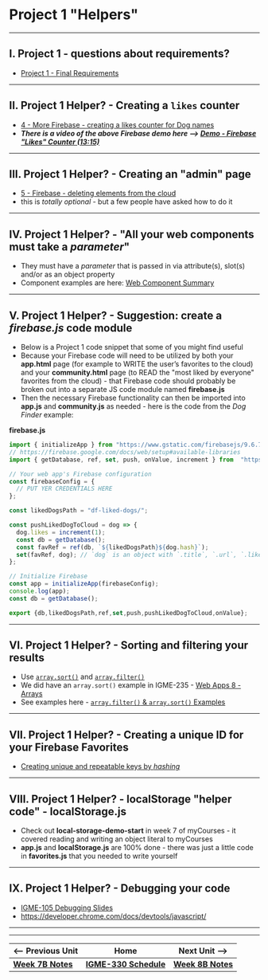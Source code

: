 # Project 1 "Helpers"

<hr>

## I. Project 1 - questions about requirements?

- [Project 1 - Final Requirements](../projects/p1-final.md)

<hr>

## II. Project 1 Helper? - Creating a `likes` counter


- [4 - More Firebase - creating a likes counter for Dog names](https://github.com/tonethar/IGME-330-Master/blob/master/notes/firebase-4.md)
- ***There is a video of the above Firebase demo here --> [Demo - Firebase "Likes" Counter (13:15)](https://rit.hosted.panopto.com/Panopto/Pages/Viewer.aspx?id=d89db2ea-9682-4aef-bb54-ae46002bf7ec)***

<hr>

## III. Project 1 Helper? - Creating an "admin" page

- [5 - Firebase - deleting elements from the cloud](https://github.com/tonethar/IGME-330-Master/blob/master/notes/firebase-5.md)
- this is *totally optional* - but a few people have asked how to do it

<hr>

## IV. Project 1 Helper? - "All your web components must take a *parameter*"

- They must have a *parameter* that is passed in via attribute(s), slot(s) and/or as an object property
- Component examples are here: [Web Component Summary](https://github.com/tonethar/IGME-330-Master/blob/master/notes/wc-summary.md)

<hr>

## V. Project 1 Helper? - Suggestion: create a *firebase.js* code module

- Below is a Project 1 code snippet that some of you might find useful
- Because your Firebase code will need to be utilized by both your **app.html** page (for example to WRITE the user’s favorites to the cloud) and your **community.html** page (to READ the "most liked by everyone" favorites from the cloud) - that Firebase code should probably be broken out into a separate JS code module named **firebase.js**
- Then the necessary Firebase functionality can then be imported into **app.js** and **community.js** as needed - here is the code from the *Dog Finder* example:

**firebase.js**

```js
import { initializeApp } from "https://www.gstatic.com/firebasejs/9.6.7/firebase-app.js";
// https://firebase.google.com/docs/web/setup#available-libraries
import { getDatabase, ref, set, push, onValue, increment } from  "https://www.gstatic.com/firebasejs/9.6.7/firebase-database.js";

// Your web app's Firebase configuration
const firebaseConfig = {
  // PUT YER CREDENTIALS HERE
};

const likedDogsPath = "df-liked-dogs/";

const pushLikedDogToCloud = dog => {
  dog.likes = increment(1);
  const db = getDatabase();
  const favRef = ref(db, `${likedDogsPath}${dog.hash}`);
  set(favRef, dog); // `dog` is an object with `.title`, `.url`, `.likes` properties etc
};

// Initialize Firebase
const app = initializeApp(firebaseConfig);
console.log(app);
const db = getDatabase();

export {db,likedDogsPath,ref,set,push,pushLikedDogToCloud,onValue};
```

<hr>

## VI. Project 1 Helper? - Sorting and filtering your results

- Use [`array.sort()`](https://developer.mozilla.org/en-US/docs/Web/JavaScript/Reference/Global_Objects/Array/sort) and [`array.filter()`](https://developer.mozilla.org/en-US/docs/Web/JavaScript/Reference/Global_Objects/Array/filter)
- We did have an `array.sort()` example in IGME-235 - [Web Apps 8 - Arrays](https://github.com/tonethar/IGME-235-Shared/blob/master/tutorial/web-apps-8.md#iv-method-chaining)
- See examples here - [`array.filter()` & `array.sort()` Examples](https://github.com/tonethar/IGME-330-Master/blob/master/notes/array-filter-sort-examples.md)

<hr>

## VII. Project 1 Helper? - Creating a unique ID for your Firebase Favorites

- [Creating unique and repeatable keys by *hashing*](https://github.com/tonethar/IGME-330-Master/blob/master/notes/hash-as-key.md)

<hr>

## VIII. Project 1 Helper? - localStorage "helper code" - localStorage.js

- Check out **local-storage-demo-start** in week 7 of myCourses - it covered reading and writing an object literal to myCourses
- **app.js** and **localStorage.js** are 100% done - there was just a little code in **favorites.js** that you needed to write yourself

<hr>

## IX. Project 1 Helper? - Debugging your code

- [IGME-105 Debugging Slides](https://github.com/tonethar/IGME-330-Master/blob/master/presentations/Debugging.pdf)
- https://developer.chrome.com/docs/devtools/javascript/

<hr><hr>

| <-- Previous Unit | Home | Next Unit -->
| --- | --- | --- 
| [**Week 7B Notes**](07B.md)     |  [**IGME-330 Schedule**](../schedule.md) | [**Week 8B Notes**](08B.md) 
